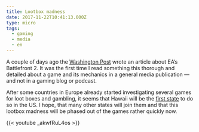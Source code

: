 ```yaml
---
title: Lootbox madness
date: 2017-11-22T10:41:13.000Z
type: micro
tags:
  - gaming
  - media
  - en
---
```


A couple of days ago the [Washington Post](https://www.washingtonpost.com/news/comic-riffs/wp/2017/11/18/how-a-star-wars-video-game-faced-charges-that-it-was-promoting-gambling/) wrote an article about EA’s Battlefront 2. It was the first time I read something this thorough and detailed about a game and its mechanics in a general media publication — and not in a gaming blog or podcast.

After some countries in Europe already started investigating several games for loot boxes and gambling, it seems that Hawaii will be the [first state](https://kotaku.com/hawaii-wants-to-fight-the-predatory-behavior-of-loot-1820664617) to do so in the US. I hope, that many other states will join them and that this lootbox madness will be phased out of the games rather quickly now.

{{< youtube _akwfRuL4os >}}
